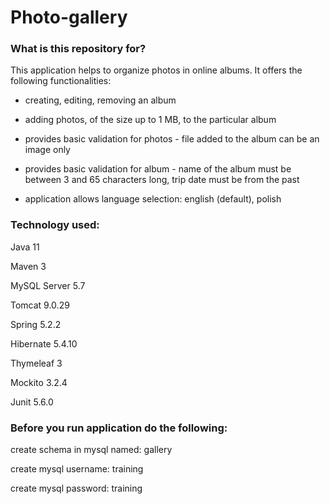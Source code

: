 # Photo-gallery
### What is this repository for?

This application helps to organize photos in online albums.
It offers the following functionalities:

-   creating, editing, removing an album

-   adding photos, of the size up to 1 MB, to the particular album

-   provides basic validation for photos - file added to the album can be an image only

-   provides basic validation for album - name of the album must be between 3 and 65 
    characters long, trip date must be from the past

-   application allows language selection: english (default), polish

### Technology used:

Java 11

Maven 3

MySQL Server 5.7

Tomcat 9.0.29

Spring 5.2.2

Hibernate 5.4.10

Thymeleaf 3

Mockito 3.2.4

Junit 5.6.0

### Before you run application do the following:

create schema in mysql named: gallery

create mysql username: training

create mysql password: training


